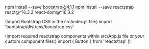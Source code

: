 npm install --save bootstrap@4.1.1
npm install --save reactstrap react@^16.3.2 react-dom@^16.3.2

(Import Bootstrap CSS in the src/index.js file:)
import 'bootstrap/dist/css/bootstrap.css' 

(Import required reactstrap components within src/App.js file or your custom component files:)
import { Button } from 'reactstrap' ()